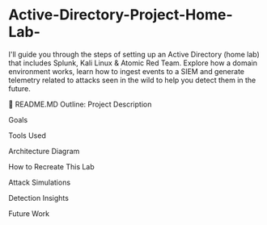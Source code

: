 # Active-Directory-Project-Home-Lab-
 I'll guide you through the steps of setting up an Active Directory (home lab) that includes Splunk, Kali Linux &amp; Atomic Red Team. Explore how a domain environment works, learn how to ingest events to a SIEM and generate telemetry related to attacks seen in the wild to help you detect them in the future. 


📘 README.MD Outline:
Project Description

Goals

Tools Used

Architecture Diagram

How to Recreate This Lab

Attack Simulations

Detection Insights

Future Work

